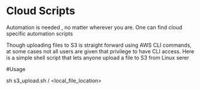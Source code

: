 # Cloud Scripts
Automation is needed , no matter wherever you are. One can find cloud specific automation scripts

Though uploading files to S3 is straight forward using AWS CLI commands, at some cases not all users are given that privilege to have CLI access. Here is a simple shell script that lets anyone upload a file to S3 from Linux serer

#Usage

sh  s3_upload.sh <Bucket-name> <hive-table-name>/<partition> <local_file_location> 
